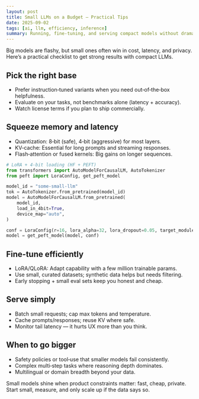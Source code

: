 ```yaml
---
layout: post
title: Small LLMs on a Budget — Practical Tips
date: 2025-09-02
tags: [ai, llm, efficiency, inference]
summary: Running, fine-tuning, and serving compact models without drama.
---
```


Big models are flashy, but small ones often win in cost, latency, and privacy. Here’s a practical checklist to get strong results with compact LLMs.

<!--more-->

## Pick the right base

- Prefer instruction‑tuned variants when you need out‑of‑the‑box helpfulness.
- Evaluate on your tasks, not benchmarks alone (latency + accuracy).
- Watch license terms if you plan to ship commercially.

## Squeeze memory and latency

- Quantization: 8‑bit (safe), 4‑bit (aggressive) for most layers.
- KV‑cache: Essential for long prompts and streaming responses.
- Flash‑attention or fused kernels: Big gains on longer sequences.

```python
# LoRA + 4-bit loading (HF + PEFT)
from transformers import AutoModelForCausalLM, AutoTokenizer
from peft import LoraConfig, get_peft_model

model_id = "some-small-llm"
tok = AutoTokenizer.from_pretrained(model_id)
model = AutoModelForCausalLM.from_pretrained(
    model_id,
    load_in_4bit=True,
    device_map="auto",
)

conf = LoraConfig(r=16, lora_alpha=32, lora_dropout=0.05, target_modules=["q_proj","v_proj"])
model = get_peft_model(model, conf)
```

## Fine‑tune efficiently

- LoRA/QLoRA: Adapt capability with a few million trainable params.
- Use small, curated datasets; synthetic data helps but needs filtering.
- Early stopping + small eval sets keep you honest and cheap.

## Serve simply

- Batch small requests; cap max tokens and temperature.
- Cache prompts/responses; reuse KV where safe.
- Monitor tail latency — it hurts UX more than you think.

## When to go bigger

- Safety policies or tool‑use that smaller models fail consistently.
- Complex multi‑step tasks where reasoning depth dominates.
- Multilingual or domain breadth beyond your data.

Small models shine when product constraints matter: fast, cheap, private. Start small, measure, and only scale up if the data says so.

